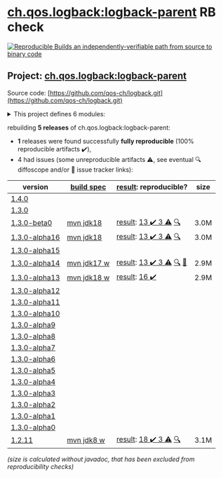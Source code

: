 [ch.qos.logback:logback-parent](https://search.maven.org/artifact/ch.qos.logback/logback-parent/) RB check
=======

[![Reproducible Builds](https://reproducible-builds.org/images/logos/rb.svg) an independently-verifiable path from source to binary code](https://reproducible-builds.org/)

## Project: [ch.qos.logback:logback-parent](https://search.maven.org/artifact/ch.qos.logback/logback-parent/)

Source code: [https://github.com/qos-ch/logback.git](https://github.com/qos-ch/logback.git)

<details><summary>This project defines 6 modules:</summary>

* [ch.qos.logback:logback-access](https://search.maven.org/artifact/ch.qos.logback/logback-access/)
* [ch.qos.logback:logback-classic](https://search.maven.org/artifact/ch.qos.logback/logback-classic/)
* [ch.qos.logback:logback-core](https://search.maven.org/artifact/ch.qos.logback/logback-core/)
* [ch.qos.logback:logback-examples](https://search.maven.org/artifact/ch.qos.logback/logback-examples/)
* [ch.qos.logback:logback-parent](https://search.maven.org/artifact/ch.qos.logback/logback-parent/)
* [ch.qos.logback:logback-site](https://search.maven.org/artifact/ch.qos.logback/logback-site/)
</details>

rebuilding **5 releases** of ch.qos.logback:logback-parent:
- **1** releases were found successfully **fully reproducible** (100% reproducible artifacts :heavy_check_mark:),
- 4 had issues (some unreproducible artifacts :warning:, see eventual :mag: diffoscope and/or :memo: issue tracker links):

| version | [build spec](/BUILDSPEC.md) | [result](https://reproducible-builds.org/docs/jvm/): reproducible? | size |
| -- | --------- | ------ | -- |
| [1.4.0](https://search.maven.org/artifact/ch.qos.logback/logback-parent/1.4.0/pom) | | | |
| [1.3.0](https://search.maven.org/artifact/ch.qos.logback/logback-parent/1.3.0/pom) | | | |
| [1.3.0-beta0](https://search.maven.org/artifact/ch.qos.logback/logback-parent/1.3.0-beta0/pom) | [mvn jdk18](logback-1.3.0-beta0.buildspec) | [result](logback-parent-1.3.0-beta0.buildinfo): [13 :heavy_check_mark:  3 :warning:](logback-parent-1.3.0-beta0.buildcompare) [:mag:](logback-parent-1.3.0-beta0.diffoscope) | 3.0M |
| [1.3.0-alpha16](https://search.maven.org/artifact/ch.qos.logback/logback-parent/1.3.0-alpha16/pom) | [mvn jdk18](logback-1.3.0-alpha16.buildspec) | [result](logback-parent-1.3.0-alpha16.buildinfo): [13 :heavy_check_mark:  3 :warning:](logback-parent-1.3.0-alpha16.buildcompare) [:mag:](logback-parent-1.3.0-alpha16.diffoscope) | 3.0M |
| [1.3.0-alpha15](https://search.maven.org/artifact/ch.qos.logback/logback-parent/1.3.0-alpha15/pom) | | | |
| [1.3.0-alpha14](https://search.maven.org/artifact/ch.qos.logback/logback-parent/1.3.0-alpha14/pom) | [mvn jdk17 w](logback-1.3.0-alpha14.buildspec) | [result](logback-parent-1.3.0-alpha14.buildinfo): [13 :heavy_check_mark:  3 :warning:](logback-parent-1.3.0-alpha14.buildcompare) [:mag:](logback-parent-1.3.0-alpha14.diffoscope) [:memo:](https://github.com/qos-ch/logback/pull/571) | 2.9M |
| [1.3.0-alpha13](https://search.maven.org/artifact/ch.qos.logback/logback-parent/1.3.0-alpha13/pom) | [mvn jdk18 w](logback-1.3.0-alpha13.buildspec) | [result](logback-parent-1.3.0-alpha13.buildinfo): [16 :heavy_check_mark: ](logback-parent-1.3.0-alpha13.buildcompare) | 2.9M |
| [1.3.0-alpha12](https://search.maven.org/artifact/ch.qos.logback/logback-parent/1.3.0-alpha12/pom) | | | |
| [1.3.0-alpha11](https://search.maven.org/artifact/ch.qos.logback/logback-parent/1.3.0-alpha11/pom) | | | |
| [1.3.0-alpha10](https://search.maven.org/artifact/ch.qos.logback/logback-parent/1.3.0-alpha10/pom) | | | |
| [1.3.0-alpha9](https://search.maven.org/artifact/ch.qos.logback/logback-parent/1.3.0-alpha9/pom) | | | |
| [1.3.0-alpha8](https://search.maven.org/artifact/ch.qos.logback/logback-parent/1.3.0-alpha8/pom) | | | |
| [1.3.0-alpha7](https://search.maven.org/artifact/ch.qos.logback/logback-parent/1.3.0-alpha7/pom) | | | |
| [1.3.0-alpha6](https://search.maven.org/artifact/ch.qos.logback/logback-parent/1.3.0-alpha6/pom) | | | |
| [1.3.0-alpha5](https://search.maven.org/artifact/ch.qos.logback/logback-parent/1.3.0-alpha5/pom) | | | |
| [1.3.0-alpha4](https://search.maven.org/artifact/ch.qos.logback/logback-parent/1.3.0-alpha4/pom) | | | |
| [1.3.0-alpha3](https://search.maven.org/artifact/ch.qos.logback/logback-parent/1.3.0-alpha3/pom) | | | |
| [1.3.0-alpha2](https://search.maven.org/artifact/ch.qos.logback/logback-parent/1.3.0-alpha2/pom) | | | |
| [1.3.0-alpha1](https://search.maven.org/artifact/ch.qos.logback/logback-parent/1.3.0-alpha1/pom) | | | |
| [1.3.0-alpha0](https://search.maven.org/artifact/ch.qos.logback/logback-parent/1.3.0-alpha0/pom) | | | |
| [1.2.11](https://search.maven.org/artifact/ch.qos.logback/logback-parent/1.2.11/pom) | [mvn jdk8 w](logback-1.2.11.buildspec) | [result](logback-parent-1.2.11.buildinfo): [18 :heavy_check_mark:  3 :warning:](logback-parent-1.2.11.buildcompare) [:mag:](logback-parent-1.2.11.diffoscope) | 3.1M |

<i>(size is calculated without javadoc, that has been excluded from reproducibility checks)</i>
